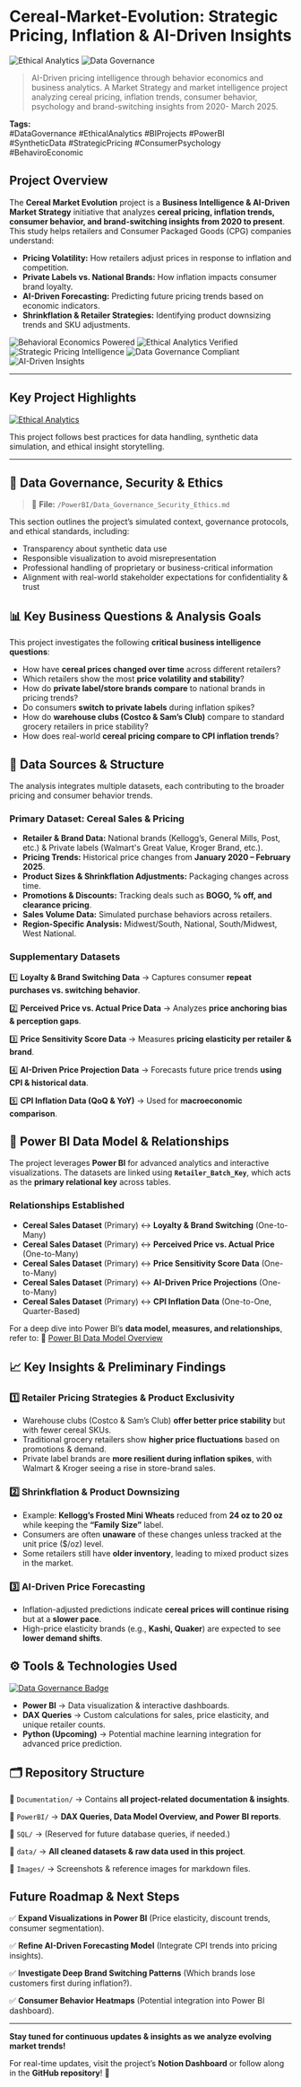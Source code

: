 # Cereal-Market-Evolution: Strategic Pricing, Inflation & AI-Driven Insights
![Ethical Analytics](https://img.shields.io/badge/Ethical%20Analytics-Verified-blueviolet)
![Data Governance](https://img.shields.io/badge/Data%20Governance-Compliant-orange)

> AI-Driven pricing intelligence through behavior economics and business analytics. A Market Strategy and market intelligence project analyzing cereal pricing, inflation trends, consumer behavior, psychology and brand-switching insights from 2020- March 2025.

**Tags:**  
#DataGovernance  #EthicalAnalytics  #BIProjects  #PowerBI  
#SyntheticData  #StrategicPricing  #ConsumerPsychology #BehaviroEconomic

##  **Project Overview**
The **Cereal Market Evolution** project is a **Business Intelligence & AI-Driven Market Strategy** initiative that analyzes **cereal pricing, inflation trends, consumer behavior, and brand-switching insights from 2020 to present**. This study helps retailers and Consumer Packaged Goods (CPG) companies understand:

- **Pricing Volatility:** How retailers adjust prices in response to inflation and competition.
- **Private Labels vs. National Brands:** How inflation impacts consumer brand loyalty.
- **AI-Driven Forecasting:** Predicting future pricing trends based on economic indicators.
- **Shrinkflation & Retailer Strategies:** Identifying product downsizing trends and SKU adjustments.

![Behavioral Economics Powered](https://img.shields.io/badge/Behavioral%20Economics-Powered-df29c7?style=for-the-badge&logo=brains&logoColor=white)
![Ethical Analytics Verified](https://img.shields.io/badge/Ethical%20Analytics-Verified-38b6ff?style=for-the-badge&logo=leaf&logoColor=white)
![Strategic Pricing Intelligence](https://img.shields.io/badge/Strategic%20Pricing-Intelligence-680d6d?style=for-the-badge&logo=chart-line&logoColor=white)
![Data Governance Compliant](https://img.shields.io/badge/Data%20Governance-Compliant-210850?style=for-the-badge&logo=shield-check&logoColor=white)
![AI-Driven Insights](https://img.shields.io/badge/AI--Driven-Insights-df29c7?style=for-the-badge&logo=ai&logoColor=white)

---

##  Key Project Highlights

[![Ethical Analytics](https://img.shields.io/badge/Ethical%20Analytics-Verified-purple?style=flat-square)](#data-governance-security--ethics)

This project follows best practices for data handling, synthetic data simulation, and ethical insight storytelling.

---

## 🔐 <a name="data-governance-security--ethics"></a>Data Governance, Security & Ethics

> 📁 **File:** `/PowerBI/Data_Governance_Security_Ethics.md`

This section outlines the project’s simulated context, governance protocols, and ethical standards, including:
- Transparency about synthetic data use  
- Responsible visualization to avoid misrepresentation  
- Professional handling of proprietary or business-critical information  
- Alignment with real-world stakeholder expectations for confidentiality & trust  


## 📊 **Key Business Questions & Analysis Goals**
This project investigates the following **critical business intelligence questions**:
- How have **cereal prices changed over time** across different retailers?
- Which retailers show the most **price volatility and stability**?
- How do **private label/store brands compare** to national brands in pricing trends?
- Do consumers **switch to private labels** during inflation spikes?
- How do **warehouse clubs (Costco & Sam’s Club)** compare to standard grocery retailers in price stability?
- How does real-world **cereal pricing compare to CPI inflation trends**?

## 📂 **Data Sources & Structure**
The analysis integrates multiple datasets, each contributing to the broader pricing and consumer behavior trends.

### **Primary Dataset: Cereal Sales & Pricing**
- **Retailer & Brand Data:** National brands (Kellogg’s, General Mills, Post, etc.) & Private labels (Walmart's Great Value, Kroger Brand, etc.).
- **Pricing Trends:** Historical price changes from **January 2020 – February 2025**.
- **Product Sizes & Shrinkflation Adjustments:** Packaging changes across time.
- **Promotions & Discounts:** Tracking deals such as **BOGO, % off, and clearance pricing**.
- **Sales Volume Data:** Simulated purchase behaviors across retailers.
- **Region-Specific Analysis:** Midwest/South, National, South/Midwest, West National.

### **Supplementary Datasets**

1️⃣ **Loyalty & Brand Switching Data** → Captures consumer **repeat purchases vs. switching behavior**.

2️⃣ **Perceived Price vs. Actual Price Data** → Analyzes **price anchoring bias & perception gaps**.

3️⃣ **Price Sensitivity Score Data** → Measures **pricing elasticity per retailer & brand**.

4️⃣ **AI-Driven Price Projection Data** → Forecasts future price trends **using CPI & historical data**.

5️⃣ **CPI Inflation Data (QoQ & YoY)** → Used for **macroeconomic comparison**.

## 🔗 **Power BI Data Model & Relationships**
The project leverages **Power BI** for advanced analytics and interactive visualizations. The datasets are linked using **`Retailer_Batch_Key`**, which acts as the **primary relational key** across tables.

### **Relationships Established**
- **Cereal Sales Dataset** (Primary) ↔ **Loyalty & Brand Switching** (One-to-Many)
- **Cereal Sales Dataset** (Primary) ↔ **Perceived Price vs. Actual Price** (One-to-Many)
- **Cereal Sales Dataset** (Primary) ↔ **Price Sensitivity Score Data** (One-to-Many)
- **Cereal Sales Dataset** (Primary) ↔ **AI-Driven Price Projections** (One-to-Many)
- **Cereal Sales Dataset** (Primary) ↔ **CPI Inflation Data** (One-to-One, Quarter-Based)

For a deep dive into Power BI’s **data model, measures, and relationships**, refer to: 
📂  [Power BI Data Model Overview](PowerBI/PowerBIData_Model_Overview.md)

## 📈 **Key Insights & Preliminary Findings**
### **1️⃣ Retailer Pricing Strategies & Product Exclusivity**
- Warehouse clubs (Costco & Sam’s Club) **offer better price stability** but with fewer cereal SKUs.
- Traditional grocery retailers show **higher price fluctuations** based on promotions & demand.
- Private label brands are **more resilient during inflation spikes**, with Walmart & Kroger seeing a rise in store-brand sales.

### **2️⃣ Shrinkflation & Product Downsizing**
- Example: **Kellogg’s Frosted Mini Wheats** reduced from **24 oz to 20 oz** while keeping the **“Family Size”** label.
- Consumers are often **unaware** of these changes unless tracked at the unit price ($/oz) level.
- Some retailers still have **older inventory**, leading to mixed product sizes in the market.

### **3️⃣ AI-Driven Price Forecasting**
- Inflation-adjusted predictions indicate **cereal prices will continue rising** but at a **slower pace**.
- High-price elasticity brands (e.g., **Kashi, Quaker**) are expected to see **lower demand shifts**.

## ⚙️ **Tools & Technologies Used**
[![Data Governance Badge](https://img.shields.io/badge/Data%20Governance-Compliant-blueviolet?style=flat-square)](#data-governance-security--ethics)  
- **Power BI** → Data visualization & interactive dashboards.
- **DAX Queries** → Custom calculations for sales, price elasticity, and unique retailer counts.
- **Python (Upcoming)** → Potential machine learning integration for advanced price prediction.

## 🗂 **Repository Structure**
📂 `Documentation/` → Contains **all project-related documentation & insights**.

📂 `PowerBI/` → **DAX Queries, Data Model Overview, and Power BI reports**.

📂 `SQL/` → (Reserved for future database queries, if needed.)

📂 `data/` → **All cleaned datasets & raw data used in this project**.

📂 `Images/` → Screenshots & reference images for markdown files.

## **Future Roadmap & Next Steps**
✅ **Expand Visualizations in Power BI** (Price elasticity, discount trends, consumer segmentation).

✅ **Refine AI-Driven Forecasting Model** (Integrate CPI trends into pricing insights).

✅ **Investigate Deep Brand Switching Patterns** (Which brands lose customers first during inflation?).

✅ **Consumer Behavior Heatmaps** (Potential integration into Power BI dashboard).

---
**Stay tuned for continuous updates & insights as we analyze evolving market trends!**

For real-time updates, visit the project’s **Notion Dashboard** or follow along in the **GitHub repository**! 🎯
